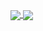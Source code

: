 ##
<div>
  <a href="https://github.com/Jozalack">
   <img align="center" src="https://github-readme-stats.vercel.app/api?username=Jozalack&show_icons=true&theme=dark&include_all_commits=true&count_private=true"/>
  <img align="center" src="https://github-readme-stats.vercel.app/api/top-langs/?username=Jozalack&layout=compact&langs_count=5&theme=dark"/>
  </a>
</div>
  
  ##
